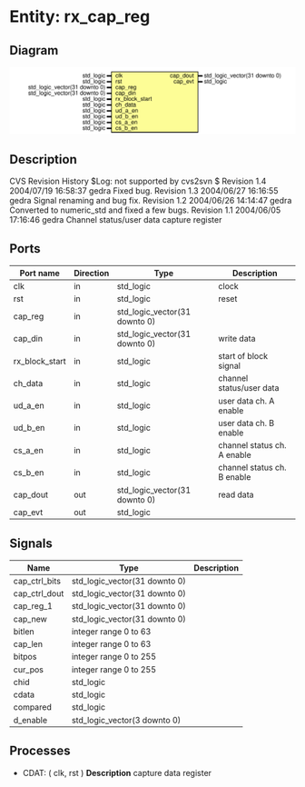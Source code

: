 # Entity: rx_cap_reg

## Diagram

![Diagram](rx_cap_reg.svg "Diagram")
## Description

CVS Revision History
$Log: not supported by cvs2svn $
Revision 1.4  2004/07/19 16:58:37  gedra
Fixed bug.
Revision 1.3  2004/06/27 16:16:55  gedra
Signal renaming and bug fix.
Revision 1.2  2004/06/26 14:14:47  gedra
Converted to numeric_std and fixed a few bugs.
Revision 1.1  2004/06/05 17:16:46  gedra
Channel status/user data capture register
## Ports

| Port name      | Direction | Type                          | Description                 |
| -------------- | --------- | ----------------------------- | --------------------------- |
| clk            | in        | std_logic                     | clock                       |
| rst            | in        | std_logic                     | reset                       |
| cap_reg        | in        | std_logic_vector(31 downto 0) |                             |
| cap_din        | in        | std_logic_vector(31 downto 0) | write data                  |
| rx_block_start | in        | std_logic                     | start of block signal       |
| ch_data        | in        | std_logic                     | channel status/user data    |
| ud_a_en        | in        | std_logic                     | user data ch. A enable      |
| ud_b_en        | in        | std_logic                     | user data ch. B enable      |
| cs_a_en        | in        | std_logic                     | channel status ch. A enable |
| cs_b_en        | in        | std_logic                     | channel status ch. B enable |
| cap_dout       | out       | std_logic_vector(31 downto 0) | read data                   |
| cap_evt        | out       | std_logic                     |                             |
## Signals

| Name           | Type                          | Description |
| -------------- | ----------------------------- | ----------- |
| cap_ctrl_bits  | std_logic_vector(31 downto 0) |             |
|  cap_ctrl_dout | std_logic_vector(31 downto 0) |             |
| cap_reg_1      | std_logic_vector(31 downto 0) |             |
|  cap_new       | std_logic_vector(31 downto 0) |             |
| bitlen         | integer range 0 to 63         |             |
|  cap_len       | integer range 0 to 63         |             |
| bitpos         | integer range 0 to 255        |             |
|  cur_pos       | integer range 0 to 255        |             |
| chid           | std_logic                     |             |
|  cdata         | std_logic                     |             |
|  compared      | std_logic                     |             |
| d_enable       | std_logic_vector(3 downto 0)  |             |
## Processes
- CDAT: ( clk, rst )
**Description**
capture data register

